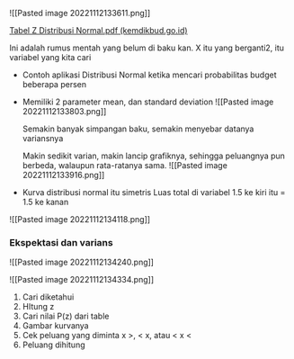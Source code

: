 ![[Pasted image 20221112133611.png]]

[Tabel Z Distribusi Normal.pdf (kemdikbud.go.id)](https://lmsspada.kemdikbud.go.id/pluginfile.php/544331/mod_resource/content/4/Tabel%20Z%20Distribusi%20Normal.pdf)

Ini adalah rumus mentah yang belum di baku kan. X itu yang berganti2, itu variabel yang kita cari

- Contoh aplikasi Distribusi Normal ketika mencari probabilitas budget beberapa persen
- Memiliki 2 parameter mean, dan standard deviation ![[Pasted image 20221112133803.png]]
  
  Semakin banyak simpangan baku, semakin menyebar datanya variansnya
  
  Makin sedikit varian, makin lancip grafiknya, sehingga peluangnya pun berbeda, walaupun rata-ratanya sama. ![[Pasted image 20221112133916.png]]
- Kurva distribusi normal itu simetris
  Luas total di variabel 1.5 ke kiri itu = 1.5 ke kanan

![[Pasted image 20221112134118.png]]

### Ekspektasi dan varians
![[Pasted image 20221112134240.png]]


![[Pasted image 20221112134334.png]]

1. Cari diketahui
2. HItung z
3. Cari nilai P(z) dari table
4. Gambar kurvanya
5. Cek peluang yang diminta x >, < x, atau < x <
6. Peluang dihitung